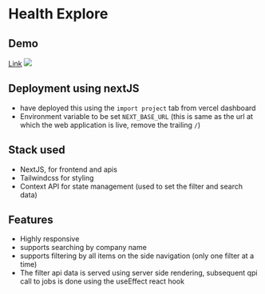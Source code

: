 # Health Explore

## Demo

[Link](https://health-explore-flax.vercel.app/)
![](health-explore.gif)

## Deployment using nextJS

- have deployed this using the `import project` tab from vercel dashboard
- Environment variable to be set `NEXT_BASE_URL` (this is same as the url at which the web application is live, remove the trailing `/`)

## Stack used

- NextJS, for frontend and apis
- Tailwindcss for styling
- Context API for state management (used to set the filter and search data)

## Features
- Highly responsive
- supports searching by company name
- supports filtering by all items on the side navigation (only one filter at a time)
- The filter api data is served using server side rendering, subsequent qpi call to jobs is done using the useEffect react hook
